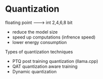 # Quantization

floating point ---> int 2,4,6,8 bit

- reduce the model size
- speed up computations (infrence speed)
- lower energy consumption

Types of quantization techniques

- PTQ post training quantization (llama.cpp)
- QAT quantization aware training
- Dynamic quantization

